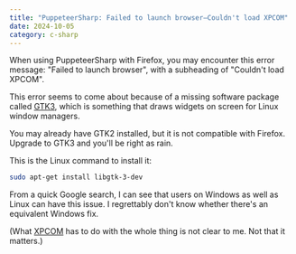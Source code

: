```yaml
---
title: "PuppeteerSharp: Failed to launch browser—Couldn't load XPCOM"
date: 2024-10-05
category: c-sharp
---
```


When using PuppeteerSharp with Firefox, you may encounter this error message: "Failed to launch browser", with a subheading of "Couldn't load XPCOM".

This error seems to come about because of a missing software package called [GTK3](https://news.ycombinator.com/item?id=4215166), which is something that draws widgets on screen for Linux window managers.

You may already have GTK2 installed, but it is not compatible with Firefox. Upgrade to GTK3 and you'll be right as rain.

This is the Linux command to install it:

```sh
sudo apt-get install libgtk-3-dev
```

From a quick Google search, I can see that users on Windows as well as Linux can have this issue. I regrettably don't know whether there's an equivalent Windows fix.

(What [XPCOM](https://en.wikipedia.org/wiki/XPCOM) has to do with the whole thing is not clear to me. Not that it matters.)

